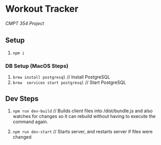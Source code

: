 # Workout Tracker
###### CMPT 354 Project

## Setup
1. `npm i`

### DB Setup (MacOS Steps)
1. `brew install postgresql` // Install PostgreSQL
2. `brew  services start postgresql` // Start PostgreSQL


## Dev Steps 
1. `npm run dev-build` // Builds client files into /dist/bundle.js and also watches for changes so it can rebuild without having to execute the command again.
 
2. `npm run dev-start` // Starts server, and restarts server if files were changed


